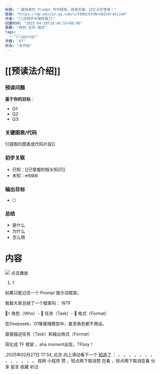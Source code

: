 ```yaml
---
标题: "-最简单的 Prompt 写作框架，简单无脑，记忆点非常强！"
链接: "https://mp.weixin.qq.com/s/f8BQCbYdNnnBZU4raOjzmA"
作者: "[[向阳乔木推荐看]]"
创建时间: "2025-04-10T18:46:55+08:00"
摘要: "角色-任务-格式"
tags:
  - "clippings"
字数: "47"
状态: "未开始"
---
```

# [[预读法介绍]]
### 预读问题  
**基于你的目标**：
- Q1: 
- Q2: 
- Q3:   

### 关键图表/代码  
![[提取的图表或代码片段]]
### 初步关联  
- 已知：[[已掌握的相关知识]]  
- 未知：`#待探索`  

### 输出目标
- [ ] 

### 总结
- 是什么
- 为什么
- 怎么用

# 内容
![](https://mmbiz.qpic.cn/mmbiz_png/jibL99tg2bCXNkBhsb5my7Za5WuQFtibVCjzAqfdPR1FEz10EEgSgfls3v0IWmZbVKSCsSymLVO8ic5xRp3qnUVuw/640?wxfrom=12&tp=wxpic&usePicPrefetch=1&wx_fmt=png&amp;from=appmsg) 点击播放

1. 1

如果只能记住一个 Prompt 提示词框架。  
  
我替大家总结了一个框架叫： WTF  
  
👨⚕️ 角色（Who）- 📕 任务（Task）- 📌 格式（Format）  
  
在Deepseek、O1等推理模型中，甚至角色都不用设。  
  
直接描述任务（Task）和输出格式（Format）  
  
简化成 TF 框架 ，aha moment出现，TFboy！

,2025年02月27日 17:34,,北京 向上滑动看下一个 [知道了](https://mp.weixin.qq.com/s/) ： ， ， ， ， ， ， ， ， ， ， ， ， 。 视频 小程序 赞 ，轻点两下取消赞 在看 ，轻点两下取消在看 分享 留言 收藏 听过